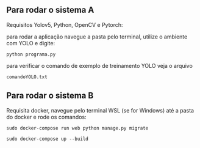 ## Para rodar o sistema A
Requisitos Yolov5, Python, OpenCV e Pytorch:

para rodar a aplicação navegue a pasta pelo terminal, utilize o ambiente com YOLO e digite: 

`python programa.py`

para verificar o comando de exemplo de treinamento YOLO veja o arquivo

`comandoYOLO.txt`

## Para rodar o sistema B
Requisita docker, navegue pelo terminal WSL (se for Windows) até a pasta do docker e rode os comandos:

`sudo docker-compose run web python manage.py migrate`

`sudo docker-compose up --build`
